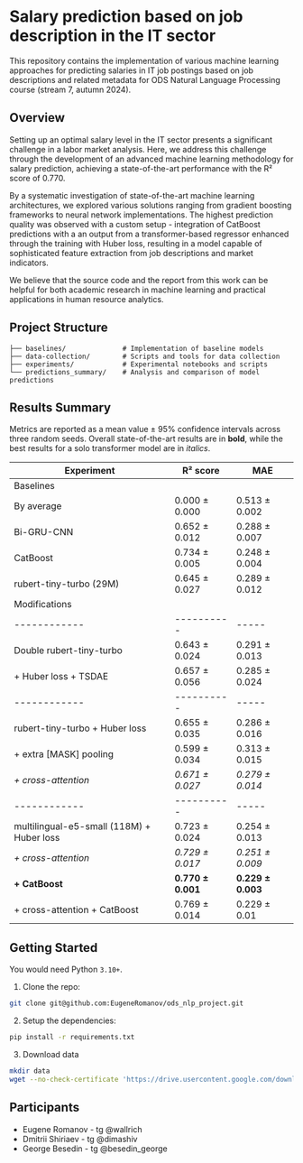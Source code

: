 # Salary prediction based on job description in the IT sector

This repository contains the implementation of various machine learning approaches for predicting salaries in IT job postings based on job descriptions and related metadata for ODS Natural Language Processing course (stream 7, autumn 2024).  



## Overview

Setting up an optimal salary level in the IT sector presents a significant challenge in a labor market analysis. Here, we address this challenge through the development of an advanced machine learning methodology for salary prediction, achieving a state-of-the-art performance with the R² score of 0.770.

By a systematic investigation of state-of-the-art machine learning architectures, we explored various solutions ranging from gradient boosting frameworks to neural network implementations. The highest prediction quality was observed with a custom setup - integration of CatBoost predictions with a an output from a transformer-based regressor enhanced through the training with Huber loss, resulting in a model capable of sophisticated feature extraction from job descriptions and market indicators.

We believe that the source code and the report from this work can be helpful for both academic research in machine learning and practical applications in human resource analytics.


## Project Structure

```
├── baselines/              # Implementation of baseline models
├── data-collection/        # Scripts and tools for data collection
├── experiments/            # Experimental notebooks and scripts
└── predictions_summary/    # Analysis and comparison of model predictions
```

## Results Summary

Metrics are reported as a mean value ± 95% confidence intervals across three random seeds. Overall state-of-the-art results are in **bold**, while the best results for a solo transformer model are in *italics*.


| Experiment | R² score | MAE |
|------------|----------|-----|
| Baselines | | |
| By average | 0.000 ± 0.000 | 0.513 ± 0.002 |
| Bi-GRU-CNN | 0.652 ± 0.012 | 0.288 ± 0.007 |
| CatBoost | 0.734 ± 0.005 | 0.248 ± 0.004 |
| rubert-tiny-turbo (29M) | 0.645 ± 0.027 | 0.289 ± 0.012 |
| Modifications | | |
|------------|----------|-----|
| Double rubert-tiny-turbo | 0.643 ± 0.024 | 0.291 ± 0.013 |
| + Huber loss + TSDAE | 0.657 ± 0.056 | 0.285 ± 0.024 |
|------------|----------|-----|
| rubert-tiny-turbo + Huber loss | 0.655 ± 0.035 | 0.286 ± 0.016 |
| + extra [MASK] pooling | 0.599 ± 0.034 | 0.313 ± 0.015 |
| *+ cross-attention* | *0.671 ± 0.027* | *0.279 ± 0.014* |
|------------|----------|-----|
| multilingual-e5-small (118M) + Huber loss | 0.723 ± 0.024 | 0.254 ± 0.013 |
| *+ cross-attention* | *0.729 ± 0.017* | *0.251 ± 0.009* |
| **+ CatBoost** | **0.770 ± 0.001** | **0.229 ± 0.003** |
| + cross-attention + CatBoost | 0.769 ± 0.014 | 0.229 ± 0.01 |


## Getting Started

You would need Python `3.10+`.

1. Сlone the repo:
```bash
git clone git@github.com:EugeneRomanov/ods_nlp_project.git
```

2. Setup the dependencies:

```bash
pip install -r requirements.txt
```
3. Download data
```bash
mkdir data
wget --no-check-certificate 'https://drive.usercontent.google.com/download?id=1iqg1FIPfbrZWlung6gZqve1MeQWc0Je4&export=download&authuser=1&confirm=t' -O './data/dataset.csv'
```



## Participants 
- Eugene Romanov - tg @wallrich
- Dmitrii Shiriaev - tg @dimashiv
- George Besedin - tg @besedin_george
